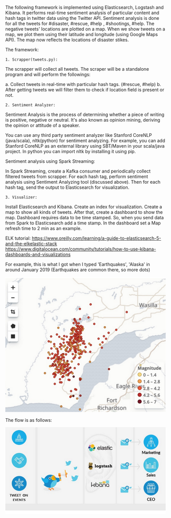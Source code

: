 The following framework is implemented using Elasticsearch, Logstash and Kibana. It performs real-time sentiment analysis of particular content and hash tags in twitter data using the Twitter API. Sentiment analysis is done for all the tweets for #disaster, #rescue, #help , #shootings, #help. The negative tweets' locations are plotted on a map. When we show tweets on a map, we plot them using their latitude and longitude (using Google Maps API).  The map now reflects the locations of disaster stikes.

The framework:


    1. Scrapper(tweets.py):
The scrapper will collect all tweets. The scraper will be a standalone program and will perform the followings:

a. Collect tweets in real-time with particular hash tags. (#rescue, #help)
b. After getting tweets we will filter them to check if location field is present or not. 

    2. Sentiment Analyzer:
Sentiment Analysis is the process of determining whether a piece of writing is positive, negative or neutral. It's also known   as opinion mining, deriving the opinion or attitude of a speaker.

You can use any third party sentiment analyzer like Stanford CoreNLP (java/scala), nltk(python) for sentiment analyzing. For example, you can add Stanford CoreNLP as an external library using SBT/Maven  in your scala/java project. In python you can import nltk by installing it using pip. 

Sentiment analysis using Spark Streaming:

In Spark Streaming, create a Kafka consumer and periodically collect filtered tweets from scrapper. For each hash tag, perform sentiment analysis using Sentiment Analyzing tool (discussed above). Then for each hash tag, send the output to Elasticsearch for visualization.

    3. Visualizer:
Install Elasticsearch and Kibana. Create an index for visualization. Create a map to show all kinds of tweets. After that, create a dashboard to show the map. Dashboard requires data to be time stamped. So, when you send data from Spark to Elasticsearch add a time stamp. In the dashboard set a Map refresh time to 2 min as an example.

ELK tutorial:
https://www.oreilly.com/learning/a-guide-to-elasticsearch-5-and-the-elkelastic-stack
https://www.digitalocean.com/community/tutorials/how-to-use-kibana-dashboards-and-visualizations


For example, this is what I got when I typed 'Earthquakes', 'Alaska' in around January 2019 (Earthquakes are common there, so more dots)

![Image description](map.png)

The flow is as follows:

![Image description](ELK-flow.png)



